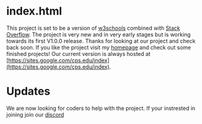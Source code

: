 # index.html
This project is set to be a version of [w3schools](https://w3schools.com) combined with [Stack Overflow](https://stackoverflow.com/). The project is very new and in very early stages but is working towards its first V1.0.0 release. Thanks for looking at our project and check back soon. If you like the project visit my [homepage](https://sites.google.com/cps.edu/mythical-labs/home) and check out some finished projects! Our current version is always hosted at [https://sites.google.com/cps.edu/index](https://sites.google.com/cps.edu/index).
# Updates
We are now looking for coders to help with the project. If your instrested in joining join our [discord](https://discord.gg/qTDXC3kXpx)
